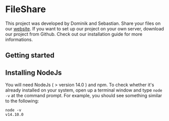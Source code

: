 # FileShare

This project was developed by Dominik and Sebastian. Share your files on our [website](123.123). If you want to set up our project on your own server, download our project from Github. Check out our installation guide for more informations.

## Getting started

## Installing NodeJs

You will need NodeJs ( > version 14.0 ) and npm. To check whether it's already installed on your system, open up a terminal window and type `node -v` at the command prompt. For example, you should see something similar to the following:

```
node -v
v14.10.0
```
